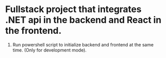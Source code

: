 # Fullstack project that integrates .NET api in the backend and React in the frontend.

1. Run powershell script to initialize backend and frontend at the same time. (Only for development mode). 
